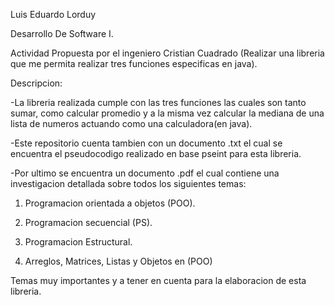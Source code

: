Luis Eduardo Lorduy  


Desarrollo De Software I. 



Actividad Propuesta por el ingeniero Cristian Cuadrado (Realizar una libreria que me permita realizar tres funciones especificas en java).

Descripcion:


-La libreria realizada cumple con las tres funciones las cuales son tanto sumar, como calcular promedio y a la misma vez calcular la mediana de una lista de numeros
actuando como una calculadora(en java).

-Este repositorio cuenta tambien con un documento .txt el cual se encuentra el pseudocodigo realizado en base pseint para esta libreria. 

-Por ultimo se encuentra un documento .pdf el cual contiene una investigacion detallada sobre todos los siguientes temas:

1. Programacion orientada a objetos (POO).
 
2. Programacion secuencial (PS).
   
3. Programacion Estructural.
   
4. Arreglos, Matrices, Listas y Objetos en (POO)

Temas muy importantes y a tener en cuenta para la elaboracion de esta libreria.
